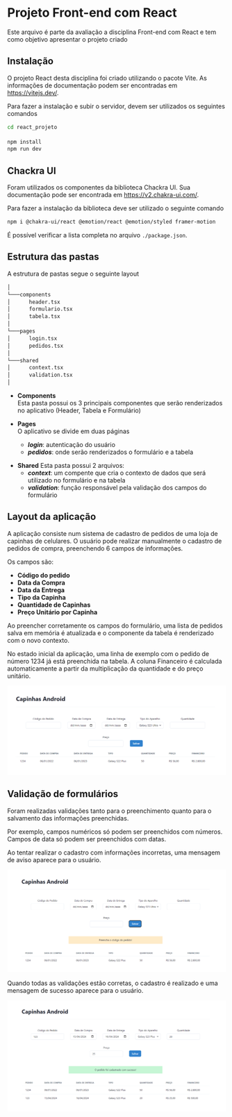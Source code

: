 

# Projeto Front-end com React

Este arquivo é parte da avaliação a disciplina Front-end com React e tem como objetivo apresentar o projeto criado

## Instalação

O projeto React desta disciplina foi criado utilizando o pacote Vite. 
As informações de documentação podem ser encontradas em <https://vitejs.dev/>.

Para fazer a instalação e subir o servidor, devem ser utilizados os seguintes comandos

```bash
cd react_projeto

npm install
npm run dev
```

## Chackra UI

Foram utilizados os componentes da biblioteca Chackra UI. Sua documentação pode ser encontrada em <https://v2.chakra-ui.com/>.

Para fazer a instalação da biblioteca deve ser utilizado o seguinte comando

```bash
npm i @chakra-ui/react @emotion/react @emotion/styled framer-motion
```

É possível verificar a lista completa no arquivo <code>./package.json</code>.



## Estrutura das pastas

A estrutura de pastas segue o seguinte layout

```bash   
│
└───components
│      header.tsx
│      formulario.tsx
│      tabela.tsx
│
└───pages
│      login.tsx
│      pedidos.tsx
│
└───shared
│      context.tsx
│      validation.tsx
│
```

<ul>
  <li><b>Components</b></li>
        Esta pasta possui os 3 principais componentes que serão renderizados no aplicativo (Header, Tabela e Formulário)
    <p>
  <li><b>Pages</b></li>
        O aplicativo se divide em duas páginas
    <ul>
      <li><b><i>login</i></b>: autenticação do usuário</li>
      <li><b><i>pedidos</i></b>: onde serão renderizados o formulário e a tabela</li>
    </ul>
    <p>
  <li><b>Shared</b>
    Esta pasta possui 2 arquivos:
    <ul>
      <li><b><i>context</i></b>: um compente que cria o contexto de dados que será utilizado no formulário e na tabela</li>
      <li><b><i>validation</i></b>: função responsável pela validação dos campos do formulário</li>
    </ul>
</li>
</ul>

## Layout da aplicação
A aplicação consiste num sistema de cadastro de pedidos de uma loja de capinhas de celulares. O usuário pode realizar manualmente o cadastro de pedidos de compra, preenchendo 6 campos de informações.

Os campos são:
<ul><b>
  <li>Código do pedido</li>
  <li>Data da Compra</li>
  <li>Data da Entrega</li>
  <li>Tipo da Capinha</li>
  <li>Quantidade de Capinhas</li>
  <li>Preço Unitário por Capinha</li>
  </b>
</ul>

Ao preencher corretamente os campos do formulário, uma lista de pedidos salva em memória é atualizada e o componente da tabela é renderizado com o novo contexto.

No estado inicial da aplicação, uma linha de exemplo com o pedido de número 1234 já está preenchida na tabela. A coluna Financeiro é calculada automaticamente a partir da multiplicação da quantidade e do preço unitário.

![](./src/assets/form.png)


## Validação de formulários

Foram realizadas validações tanto para o preenchimento quanto para o salvamento das informações preenchidas. 

Por exemplo, campos numéricos só podem ser preenchidos com números. Campos de data só podem ser preenchidos com datas.

Ao tentar realizar o cadastro com informações incorretas, uma mensagem de aviso aparece para o usuário.

![](./src/assets/warning.png)


Quando todas as validações estão corretas, o cadastro é realizado e uma mensagem de sucesso aparece para o usuário.

![](./src/assets/success.png)


